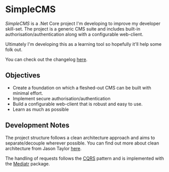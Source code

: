 ﻿
# SimpleCMS
*SimpleCMS* is a .Net Core project I'm developing to improve my developer skill-set.
The project is a generic CMS suite and includes built-in authorisation/authentication along with a configurable web-client.

Ultimately I'm developing this as a learning tool so hopefully it'll help some folk out. 

You can check out the changelog [here](https://github.com/eddswitchengage/SimpleCMS/blob/master/Changelog.md).

## Objectives
- Create a foundation on which a fleshed-out CMS can be built with minimal effort.
- Implement secure authorisation/authentication
- Build a configurable web-client that is robust and easy to use.
- Learn as much as possible



## Development Notes
The project structure follows a clean architecture approach and aims to separate/decouple wherever possible. You can find out more about clean architecture from Jason Taylor [here](https://www.youtube.com/watch?v=_lwCVE_XgqI).

The handling of requests follows the [CQRS](https://martinfowler.com/bliki/CQRS.html#:~:text=CQRS%20stands%20for%20Command%20Query,you%20use%20to%20read%20information.) pattern and is implemented with the [Mediatr](https://github.com/jbogard/MediatR) package. 
